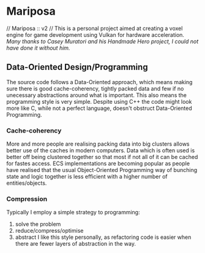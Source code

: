 # Mariposa
 // Mariposa :: v2 //
This is a personal project aimed at creating a voxel engine for game development using Vulkan for hardware acceleration.
*Many thanks to Casey Muratori and his Handmade Hero project, I could not have done it without him.*

## Data-Oriented Design/Programming
The source code follows a Data-Oriented approach, which means making sure there is good cache-coherency, tightly packed data and
few if no unecessary abstractions around what is important. This also means the programming style is very simple. Despite using C++
the code might look more like C, while not a perfect language, doesn't obstruct Data-Oriented Programming.

### Cache-coherency
More and more people are realising packing data into big clusters allows better use of the caches in modern computers. Data which is often
used is better off being clustered together so that most if not all of it can be cached for fastes access. ECS implementations are becoming
popular as people have realised that the usual Object-Oriented Programming way of bunching state and logic together is less efficient with 
a higher number of entities/objects.

### Compression
Typically I employ a simple strategy to programming:
 1. solve the problem
 2. reduce/compress/optimise
 3. abstract
 I like this style personally, as refactoring code is easier when there are fewer layers of abstraction in the way.

 